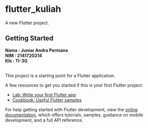 # flutter_kuliah

A new Flutter project.

## Getting Started

**Nama  : Juniar Andra Permana <br>
  NIM   : 2141720214 <br>
  Kls   : TI-3G <br><br>**



This project is a starting point for a Flutter application.

A few resources to get you started if this is your first Flutter project:

- [Lab: Write your first Flutter app](https://docs.flutter.dev/get-started/codelab)
- [Cookbook: Useful Flutter samples](https://docs.flutter.dev/cookbook)

For help getting started with Flutter development, view the
[online documentation](https://docs.flutter.dev/), which offers tutorials,
samples, guidance on mobile development, and a full API reference.
